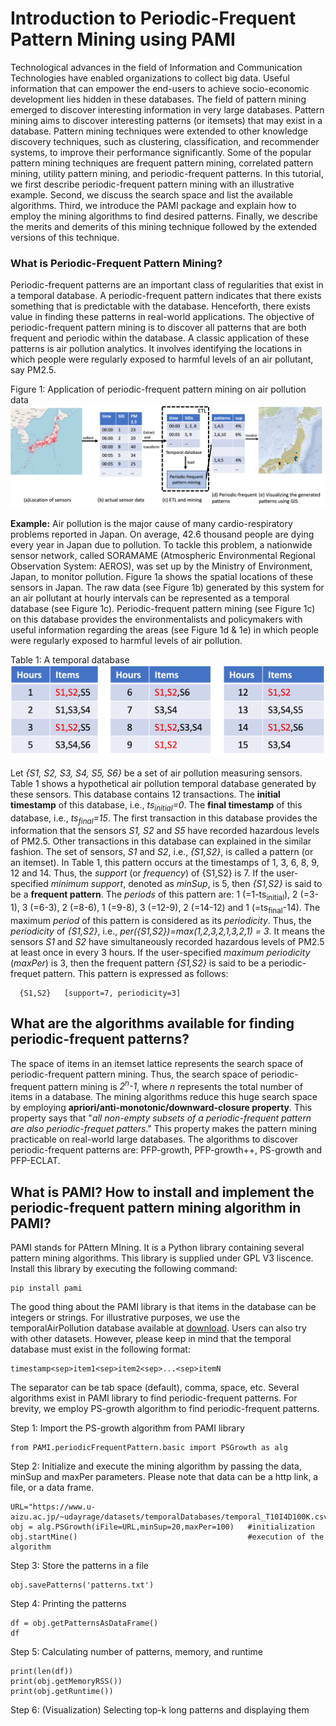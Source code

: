 # Introduction to Periodic-Frequent Pattern Mining using PAMI 


Technological advances in the field of Information and Communication Technologies have enabled organizations to collect big data. Useful information that can empower the end-users to achieve socio-economic development lies hidden in these databases. The field of pattern mining emerged to discover interesting information in very large databases. Pattern mining aims to discover interesting patterns (or itemsets) that may exist in a database. Pattern mining techniques were extended to other knowledge discovery techniques, such as clustering, classification, and recommender systems, to improve their performance significantly. Some of the popular pattern mining techniques are frequent pattern mining, correlated pattern mining, utility pattern mining, and periodic-frequent patterns. In this tutorial, we first describe periodic-frequent pattern mining with an illustrative example. Second, we discuss the search space and list the available algorithms. Third, we introduce the PAMI package and explain how to employ the mining algorithms to find desired patterns. Finally, we describe the merits and demerits of this mining technique followed by the extended versions of this technique.


### What is Periodic-Frequent Pattern Mining?
Periodic-frequent patterns are an important class of regularities that exist in a temporal database. A periodic-frequent pattern indicates that there exists something that is predictable with the database. Henceforth, there exists value in finding these patterns in real-world applications. The objective of periodic-frequent pattern mining is to discover all patterns that are both frequent and periodic within the database. A classic application of these patterns is air pollution analytics. It involves identifying the locations in which people were regularly exposed to harmful levels of an air pollutant, say PM2.5.

Figure 1: Application of periodic-frequent pattern mining on air pollution data 
![Application of periodic-frequent patterns](periodicFrequentPattern.jpg?raw=true "Fig 1. Identifying the locations in which people were regularly exposed to harmful levels of PM2.5 in Japan")

__Example:__ Air pollution is the major cause of many cardio-respiratory problems reported in Japan. On average, 42.6 thousand people are dying every year in Japan due to pollution. To tackle this problem, a nationwide sensor network, called SORAMAME (Atmospheric Environmental Regional Observation System: AEROS), was set up by the Ministry of Environment, Japan, to monitor pollution. Figure 1a shows the spatial locations of these sensors in Japan. The raw data (see Figure 1b) generated by this system for an air pollutant at hourly intervals can be represented as a temporal database (see Figure 1c). Periodic-frequent pattern mining (see Figure 1c) on this database provides the environmentalists and policymakers with useful information regarding the areas (see Figure 1d & 1e) in which people were regularly exposed to harmful levels of air pollution.


Table 1: A temporal database
![Temporal database](tdb.jpg?raw=true "Table 1. Temporal database")


Let *\{S1, S2, S3, S4, S5, S6\}* be a set of air pollution measuring sensors.  Table 1 shows a hypothetical air pollution
temporal database generated by these sensors. This database contains 12 transactions. The __initial timestamp__ of this database, i.e., *ts<sub>initial</sub>=0*. 
The __final timestamp__ of this database, i.e., *ts<sub>final</sub>=15*. The first transaction in this database provides the information that the 
sensors *S1, S2* and *S5* have recorded hazardous levels of PM2.5. Other transactions in this database can explained in the similar fashion.
The set of sensors, *S1* and *S2*, i.e., *\{S1,S2\}*, is called a pattern (or an itemset). In Table 1, this pattern occurs at the
timestamps of 1, 3, 6, 8, 9, 12 and 14. Thus, the *support* (or *frequency*) of \{S1,S2\} is 7. If the user-specified *minimum support*, denoted as *minSup*, is 5, then *\{S1,S2\}* is said to be a __frequent pattern__. 
The *periods* of this pattern are: 1 (=1-ts<sub>initial</sub>), 2 (=3-1), 3 (=6-3), 2 (=8-6), 1 (=9-8), 3 (=12-9), 2 (=14-12) and 1 (=ts<sub>final</sub>-14). The maximum *period* of this pattern is considered as its *periodicity*. Thus, the *periodicity* of 
*\{S1,S2\}*, i.e., *per(\{S1,S2\})=max(1,2,3,2,1,3,2,1) = 3*. It means the sensors *S1* and *S2* have simultaneously recorded hazardous levels of PM2.5 at least once in every 3 hours.
If the user-specified *maximum periodicity* (*maxPer*) is 3, then the frequent pattern *\{S1,S2\}* is said to be a periodic-frequet pattern. This pattern is expressed as follows: 

      {S1,S2}   [support=7, periodicity=3]

## What are the algorithms available for finding periodic-frequent patterns?
The space of items in an itemset lattice represents the search space of periodic-frequent pattern mining. Thus, the search space of periodic-frequent pattern mining is *2<sup>n</sup>-1*, where *n* represents the total number of items in a database.
The mining algorithms reduce this huge search space by employing __apriori/anti-monotonic/downward-closure property__. This property says that "*all non-empty subsets of a periodic-frequent pattern are also periodic-frequet patters*." This property makes the pattern mining practicable on real-world large databases.
The algorithms to discover periodic-frequent patterns are: PFP-growth, PFP-growth++, PS-growth and PFP-ECLAT.

## What is PAMI? How to install and implement the periodic-frequent pattern mining algorithm in PAMI?
PAMI stands for PAttern MIning.  It is a Python library containing several pattern mining algorithms. This library is supplied under GPL V3 liscence. 
Install this library by executing the following command:
 
    pip install pami


The good thing about the PAMI library is that items in the database can be integers or strings.  For illustrative purposes, we use the temporalAirPollution database available at [download](). Users can also try with other datasets. However, please keep in mind that the temporal database
must exist in the following format:

    timestamp<sep>item1<sep>item2<sep>...<sep>itemN

The separator can be tab space (default), comma, space, etc. 
Several algorithms exist in PAMI library to find periodic-frequent patterns.  For brevity, we employ PS-growth algorithm to find periodic-frequent patterns.

Step 1: Import the PS-growth algorithm from PAMI library

    from PAMI.periodicFrequentPattern.basic import PSGrowth as alg

Step 2: Initialize and execute the mining algorithm by passing the data, minSup and maxPer parameters. Please note that data can be a http link, a file, or a data frame.

    URL="https://www.u-aizu.ac.jp/~udayrage/datasets/temporalDatabases/temporal_T10I4D100K.csv"
    obj = alg.PSGrowth(iFile=URL,minSup=20,maxPer=100)   #initialization
    obj.startMine()                                      #execution of the algorithm

Step 3: Store the patterns in a file

    obj.savePatterns('patterns.txt')

Step 4: Printing the patterns

    df = obj.getPatternsAsDataFrame()
    df

Step 5: Calculating number of patterns, memory, and runtime

    print(len(df))
    print(obj.getMemoryRSS())
    print(obj.getRuntime())

Step 6: (Visualization) Selecting top-k long patterns and displaying them